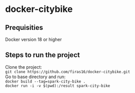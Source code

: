 # docker-citybike

## Prequisities
Docker version 18 or higher

## Steps to run the project
Clone the project: \
  ```git clone https://github.com/firas16/docker-citybike.git``` \
Go to base directory and run: \
  ```docker build --tag=spark-city-bike . ```\
  ```docker run -i -v $(pwd):/result spark-city-bike```


